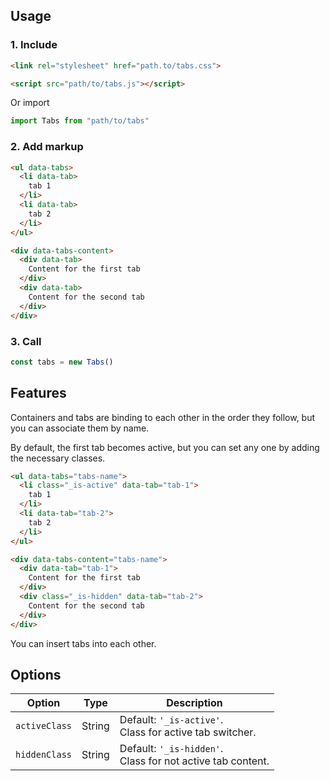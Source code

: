 ## Usage
### 1. Include
```html
<link rel="stylesheet" href="path.to/tabs.css">

<script src="path/to/tabs.js"></script>
```
Or import
```javascript
import Tabs from "path/to/tabs"
```

### 2. Add markup
```html
<ul data-tabs>
  <li data-tab>
    tab 1
  </li>
  <li data-tab>
    tab 2
  </li>
</ul>

<div data-tabs-content>
  <div data-tab>
    Content for the first tab
  </div>
  <div data-tab>
    Content for the second tab
  </div>
</div>
```

### 3. Call
```javascript
const tabs = new Tabs()
```

## Features
Containers and tabs are binding to each other in the order they follow, but you can associate them by name.

By default, the first tab becomes active, but you can set any one by adding the necessary classes.

```html
<ul data-tabs="tabs-name">
  <li class="_is-active" data-tab="tab-1">
    tab 1
  </li>
  <li data-tab="tab-2">
    tab 2
  </li>
</ul>

<div data-tabs-content="tabs-name">
  <div data-tab="tab-1">
    Content for the first tab
  </div>
  <div class="_is-hidden" data-tab="tab-2">
    Content for the second tab
  </div>
</div>
```

You can insert tabs into each other.

## Options

| Option | Type | Description |
| --- | --- | --- |
| `activeClass` | String | Default: `'_is-active'`. <br> Class for active tab switcher. |
| `hiddenClass` | String | Default: `'_is-hidden'`. <br> Class for not active tab content. |
